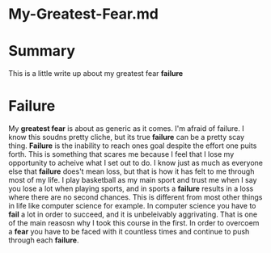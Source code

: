 # My-Greatest-Fear.md

# Summary
This is a little write up about my greatest fear **failure**

# Failure
My **greatest fear** is about as generic as it comes. I'm afraid of failure. I know this soudns pretty cliche, but its true **failure** can be a pretty scay thing.
**Failure** is the inability to reach ones goal despite the effort one puits forth. This is something that scares me because I feel that I lose my opportunity to acheive what I set out to do. I know just as much as everyone else that **failure** does't mean loss, but that is how it has felt to me through most of my life. I play basketball as my main sport and trust me when I say you lose a lot when playing sports, and in sports a **failure** results in a loss where there are no second chances. This is different from most other things in life like computer science for example. In computer science you have to **fail** a lot in order to succeed, and it is unbeleivably aggrivating. That is one of the main reasosn why I took this course in the first. In order to overcoem a **fear** you have to be faced with it countless times and continue to push through each **failure**.
